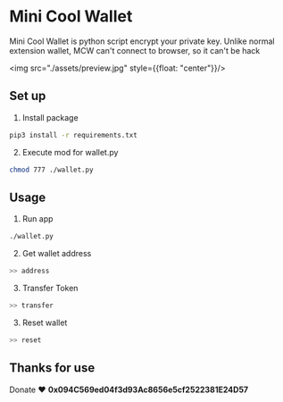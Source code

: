 # Mini Cool Wallet
Mini Cool Wallet is python script encrypt your private key. Unlike normal extension wallet, MCW can't connect to browser, so it can't be hack

<img src="./assets/preview.jpg" style={{float: "center"}}/>

## Set up
1. Install package
```sh
pip3 install -r requirements.txt

```

2. Execute mod for wallet.py
```sh
chmod 777 ./wallet.py
```

## Usage
1. Run app
```sh
./wallet.py
```

2. Get wallet address
```sh
>> address
```

3. Transfer Token
```sh
>> transfer
```

3. Reset wallet
```sh
>> reset
```

## Thanks for use
Donate ♥  <b>0x094C569ed04f3d93Ac8656e5cf2522381E24D57</b>
